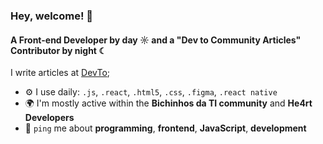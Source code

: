### Hey, welcome! 👋

#### A Front-end Developer by day ☼ and a "Dev to Community Articles" Contributor by night ☾

I write articles at [DevTo](https://dev.to/alinesousaa);

- ⚙️ I use daily: `.js`, `.react`, `.html5`, `.css`, `.figma`, `.react native`
- 🌍 I'm mostly active within the **Bichinhos da TI community** and **He4rt Developers**
- 💬 `ping` me about **programming**, **frontend**, **JavaScript**, **development**
